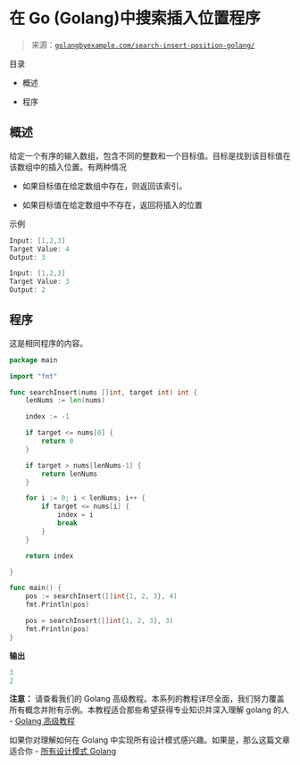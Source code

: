<!--yml

类别：未分类

日期：2024-10-13 06:48:45

-->

# 在 Go (Golang)中搜索插入位置程序

> 来源：[`golangbyexample.com/search-insert-position-golang/`](https://golangbyexample.com/search-insert-position-golang/)

目录

+   概述

+   程序

## **概述**

给定一个有序的输入数组，包含不同的整数和一个目标值。目标是找到该目标值在该数组中的插入位置。有两种情况

+   如果目标值在给定数组中存在，则返回该索引。

+   如果目标值在给定数组中不存在，返回将插入的位置

示例

```go
Input: [1,2,3]
Target Value: 4
Output: 3

Input: [1,2,3]
Target Value: 3
Output: 2
```

## **程序**

这是相同程序的内容。

```go
package main

import "fmt"

func searchInsert(nums []int, target int) int {
	lenNums := len(nums)

	index := -1

	if target <= nums[0] {
		return 0
	}

	if target > nums[lenNums-1] {
		return lenNums
	}

	for i := 0; i < lenNums; i++ {
		if target <= nums[i] {
			index = i
			break
		}
	}

	return index

}

func main() {
	pos := searchInsert([]int{1, 2, 3}, 4)
	fmt.Println(pos)

	pos = searchInsert([]int{1, 2, 3}, 3)
	fmt.Println(pos)
}
```

**输出**

```go
3
2
```

**注意：** 请查看我们的 Golang 高级教程。本系列的教程详尽全面，我们努力覆盖所有概念并附有示例。本教程适合那些希望获得专业知识并深入理解 golang 的人 - [Golang 高级教程](https://golangbyexample.com/golang-comprehensive-tutorial/)

如果你对理解如何在 Golang 中实现所有设计模式感兴趣。如果是，那么这篇文章适合你 - [所有设计模式 Golang](https://golangbyexample.com/all-design-patterns-golang/)



